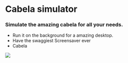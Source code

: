 # Cabela simulator

### Simulate the amazing cabela for all your needs.

- Run it on the background for a amazing desktop.
- Have the swaggiest Screensaver ever
- Cabela

<img align="center" src="cabela_screensaver.mp4">
